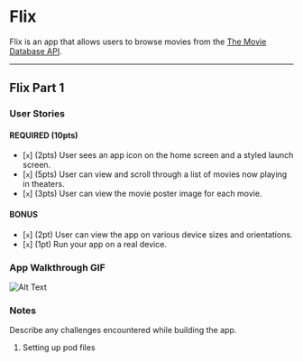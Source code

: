 # Flix

Flix is an app that allows users to browse movies from the [The Movie Database API](http://docs.themoviedb.apiary.io/#).

---

## Flix Part 1

### User Stories

#### REQUIRED (10pts)
- [`x`] (2pts) User sees an app icon on the home screen and a styled launch screen.
- [`x`] (5pts) User can view and scroll through a list of movies now playing in theaters.
- [`x`] (3pts) User can view the movie poster image for each movie.

#### BONUS
- [`x`] (2pt) User can view the app on various device sizes and orientations.
- [`x`] (1pt) Run your app on a real device.

### App Walkthrough GIF
![Alt Text](http://g.recordit.co/JUlHIrtVh5.gif)

### Notes
Describe any challenges encountered while building the app.
1) Setting up pod files
